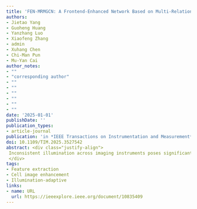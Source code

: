 ```yaml
---
title: 'FEN-MRMGCN: A Frontend-Enhanced Network Based on Multi-Relational Modeling GCN for Bus Arrival Time Prediction'
authors:
- Jietao Yang
- Guoheng Huang
- Yanzhang Luo
- Xiaofeng Zhang
- admin
- Xuhang Chen
- Chi-Man Pun
- Mu-Yan Cai
author_notes:
- ""
- "corresponding author"
- ""
- ""
- ""
- ""
- ""
- ""
date: '2025-01-01'
publishDate: ''
publication_types:
- article-journal
publication: 'in *IEEE Transactions on Instrumentation and Measurement* [SCI,JCR Q1]'
doi: 10.1109/TIM.2025.3527542
abstract: <div class="justify-align">
 Inconsistent illumination across imaging instruments poses significant challenges for accurate cell detection and analysis. Conventional methods (e.g., histogram equalization and basic filtering) struggle to adapt to complex lighting conditions, resulting in limited image enhancement and inconsistent performance. To address these issues, we propose the transformer-convolutional neural network (CNN) model with illumination adaptation (TCIA) model, which improves cell image saliency and contrast. By extracting illumination invariant features (IIF) using a locally sensitive histogram as prior knowledge, our model effectively adapts to varying illumination conditions. The TCIA framework employs hybrid convolution blocks (HCBs) to extract and preserve essential features from image pairs, followed by a two-branch decomposition-fusion network that separates features into low-frequency and high-frequency components. The Lite-Transformer (LT) captures global context for low-frequency features, while the circular difference invertible (CDI) module focuses on fine-grained textures and edges for high-frequency features. These features are then fused and reconstructed to produce high-contrast, salient images. Extensive experiments on three datasets (MoNuSeg, MoNuSAC, and our contributed MTGC) demonstrate that TCIA outperforms existing methods in image fusion and cell detection, achieving an average improvement in detection accuracy of 2%. This work provides a robust and innovative solution for enhanced cell imaging, contributing to more precise diagnostics and analysis. The source code will be available at https://github.com/Mrzhans/TCIA.
 </div>
tags:
- Feature extraction
- Cell image enhancement
- Illumination-adaptive
links:
- name: URL
  url: https://ieeexplore.ieee.org/document/10835409
---
```

